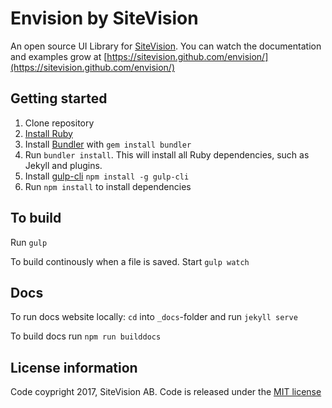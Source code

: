 # Envision by SiteVision #
An open source UI Library for [SiteVision](https://www.sitevision.se/). You can watch the documentation and examples grow at [https://sitevision.github.com/envision/](https://sitevision.github.com/envision/)

## Getting started ##
1. Clone repository
2. [Install Ruby](https://www.ruby-lang.org/en/documentation/installation/)
3. Install [Bundler](http://bundler.io/) with `gem install bundler`
4. Run `bundler install`. This will install all Ruby dependencies, such as Jekyll and plugins.
5. Install [gulp-cli](http://gulpjs.com/) `npm install -g gulp-cli`
6. Run `npm install` to install dependencies

## To build ##
Run `gulp`

To build continously when a file is saved. Start `gulp watch`

## Docs ##
To run docs website locally:
`cd` into `_docs`-folder and run `jekyll serve`

To build docs run `npm run builddocs`

## License information ##
Code coypright 2017, SiteVision AB. Code is released under the [MIT license](http://brokenlink)
